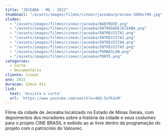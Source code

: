 ```yaml
---
title: "JECEABA - MG - 2022"
thumbnail: "/assets/images/filmes/cinear/jaceaba/preview-1000x700.jpg"
slides:
  - "/assets/images/filmes/cinear/jaceaba/BABYBIKE.png"
  - "/assets/images/filmes/cinear/jaceaba/ENTRADADEJECEABA.png"
  - "/assets/images/filmes/cinear/jaceaba/ENTREVISTA1.png"
  - "/assets/images/filmes/cinear/jaceaba/ENTREVISTA2.png"
  - "/assets/images/filmes/cinear/jaceaba/ENTREVISTA4.png"
  - "/assets/images/filmes/cinear/jaceaba/ENTREVISTA5.png"
  - "/assets/images/filmes/cinear/jaceaba/POMBASLOW.png"
  - "/assets/images/filmes/cinear/jaceaba/PONTE.png"
categories:
  - Curta
  - Documentário
cliente: Cinear
ano: 2022
duracao: 12min 41s
link:
  text: 'Assista o curta'
  url: 'https://www.youtube.com/watch?v=4QU-5LPkSnM'
---
```


Filme da cidade de Jeceaba localizado no Estado de Minas Gerais, com depoimentos dos moradores sobre a história da cidade e seus costumes para o projeto CINE BRASIL e exibido ao ar livre dentro da programação do projeto com o patrocínio do Valourec.
